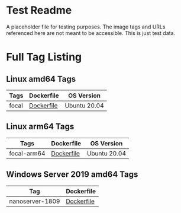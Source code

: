 # Test Readme

A placeholder file for testing purposes. The image tags and URLs referenced here are not meant to be accessible. This is just test data.

# Full Tag Listing

## Linux amd64 Tags
Tags | Dockerfile | OS Version
-----------| -------------| -------------
focal | [Dockerfile](https://github.com/dotnet/dotnet-docker-test/blob/master/test/pipeline-validation/1.0/focal/amd64/Dockerfile) | Ubuntu 20.04

## Linux arm64 Tags
Tags | Dockerfile | OS Version
-----------| -------------| -------------
focal-arm64 | [Dockerfile](https://github.com/dotnet/dotnet-docker-test/blob/master/test/pipeline-validation/1.0/focal/arm64v8/Dockerfile) | Ubuntu 20.04

## Windows Server 2019 amd64 Tags
Tag | Dockerfile
---------| ---------------
nanoserver-1809 | [Dockerfile](https://github.com/dotnet/dotnet-docker-test/blob/master/test/pipeline-validation/1.0/nanoserver-1809/amd64/Dockerfile)
